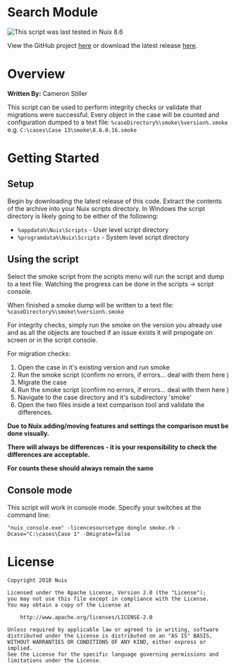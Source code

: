 ﻿Search Module
=============

![This script was last tested in Nuix 8.6](https://img.shields.io/badge/Script%20Tested%20in%20Nuix-8.6-green.svg)

View the GitHub project [here](https://github.com/Nuix/Smoke) or download the latest release [here](https://github.com/Nuix/Smoke/releases).

# Overview

**Written By:** Cameron Stiller

This script can be used to perform integrity checks or validate that migrations were successful.
Every object in the case will be counted and configuration dumped to a text file:
`%caseDirectory%\smoke\%version%.smoke`
e.g.
`C:\cases\Case 13\smoke\8.6.0.16.smoke`

# Getting Started

## Setup

Begin by downloading the latest release of this code.  Extract the contents of the archive into your Nuix scripts directory.  In Windows the script directory is likely going to be either of the following:

- `%appdata%\Nuix\Scripts` - User level script directory
- `%programdata%\Nuix\Scripts` - System level script directory

## Using the script

Select the smoke script from the scripts menu will run the script and dump to a text file.
Watching the progress can be done in the scripts -> script console.

When finished a smoke dump will be written to a text file:
`%caseDirectory%\smoke\%version%.smoke`

For integrity checks, simply run the smoke on the version you already use and as all the objects are touched if an issue exists it will propogate on screen or in the script console.

For migration checks:
1. Open the case in it's existing version and run smoke
2. Run the smoke script (confirm no errors, if errors... deal with them here )
3. Migrate the case
4. Run the smoke script (confirm no errors, if errors... deal with them here )
5. Navigate to the case directory and it's subdirectory 'smoke'
6. Open the two files inside a text comparison tool and validate the differences.

**Due to Nuix adding/moving features and settings the comparison must be done visually.**

**There will always be differences - it is your responsibility to check the differences are acceptable.**

**For counts these should always remain the same**

## Console mode

This script will work in console mode. Specify your switches at the command line:

`"nuix_console.exe" -licencesourcetype dongle smoke.rb -Dcase="C:\cases\Case 1" -Dmigrate=false`

# License

```
Copyright 2018 Nuix

Licensed under the Apache License, Version 2.0 (the "License");
you may not use this file except in compliance with the License.
You may obtain a copy of the License at

    http://www.apache.org/licenses/LICENSE-2.0

Unless required by applicable law or agreed to in writing, software
distributed under the License is distributed on an "AS IS" BASIS,
WITHOUT WARRANTIES OR CONDITIONS OF ANY KIND, either express or implied.
See the License for the specific language governing permissions and
limitations under the License.
```

